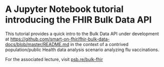 # A Jupyter Notebook tutorial introducing the FHIR Bulk Data API

This tutorial provides a quick intro to the Bulk Data API under development at https://github.com/smart-on-fhir/fhir-bulk-data-docs/blob/master/README.md in the context of a contrived population/public Health data analysis scenario analyzing flu vaccinations. 

For the associated lecture, visit [psb.re/bulk-fhir](http://psb.re/bulk-fhir)

